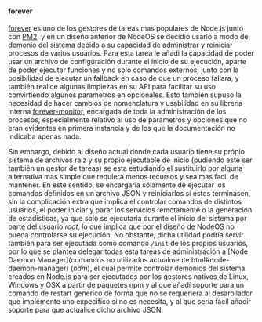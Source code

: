 #### forever

[forever](https://github.com/foreverjs/forever) es uno de los gestores de tareas
mas populares de Node.js junto con [PM2](http://pm2.keymetrics.io), y en un
diseño anterior de NodeOS se decidio usarlo a modo de demonio del sistema debido
a su capacidad de administrar y reiniciar procesos de varios usuarios. Para esta
tarea le añadi la capacidad de poder usar un archivo de configuración durante el
inicio de su ejecución, aparte de poder ejecutar funciones y no solo comandos
externos, junto con la posibilidad de ejecutar un fallback en caso de que un
proceso fallara, y también realice algunas limpiezas en su API para facilitar su
uso convirtiendo algunos parametros en opcionales. Esto también supuso la
necesidad de hacer cambios de nomenclatura y usabilidad en su libreria interna
[forever-monitor](https://github.com/foreverjs/forever-monitor), encargada de
toda la administración de los procesos, especialmente relativo al uso de
parametros y opciones que no eran evidentes en primera instancia y de los que la
documentación no indicaba apenas nada.

Sin embargo, debido al diseño actual donde cada usuario tiene su própio sistema
de archivos raíz y su propio ejecutable de inicio (pudiendo este ser también un
gestor de tareas) se esta estudiando el sustituirlo por alguna alternativa mas
simple que requiera menos recursos y sea mas facil de mantener. En este sentido,
se encargaria sólamente de ejecutar los comandos definidos en un archivo JSON y
reiniciarlos si estos terminasen, sin la complicación extra que implica el
controlar comandos de distintos usuarios, el poder iniciar y parar los servicios
remotamente o la generación de estadisticas, ya que solo se ejecutaria durante
el inicio del sistema por parte del usuario *root*, lo que implica que por el
diseño de NodeOS no pueda controlarse su ejecución. No obstante, dicha utilidad
podría servir también para ser ejecutada como comando `/init` de los propios
usuarios, por lo que se plantea delegar todas esta tareas de administración a
[Node Daemon Manager](comandos no utilizados actualmente.html#node-daemon-manager)
(*ndm*), el cual permite controlar demonios del sistema creados en Node.js para
ser ejecutados por los gestores nativos de Linux, Windows y OSX a partir de
paquetes npm y al que añadí soporte para un comando de restart generico de forma
que no se requeriera al desarollador que implemente uno expecifico si no es
necesita, y al que sería fácil añadir soporte para que actualice dicho archivo
JSON.

